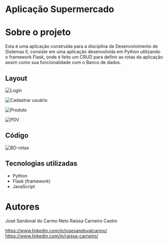# Aplicação Supermercado 

# Sobre o projeto

Esta é uma aplicação construida para a disciplina de Desenvolvimento de Sistemas II, consiste em uma aplicação desenvolvida em Python utilizando o framework Flask, onde é feito um CRUD para definir as rotas da aplicação assim como sua funcionalidade com o Banco de dados.

## Layout

![Login]()

![Cadastrar usuário]()

![Produto]()

![PDV]()

## Código

![BD-rotas]()

## Tecnologias utilizadas

- Python
- Flask (framework)
- JavaScript

# Autores

José Sandoval do Carmo Neto
Raissa Carneiro Castro

https://www.linkedin.com/in/josesandovalcarmo/
https://www.linkedin.com/in/raissa-carneiro/